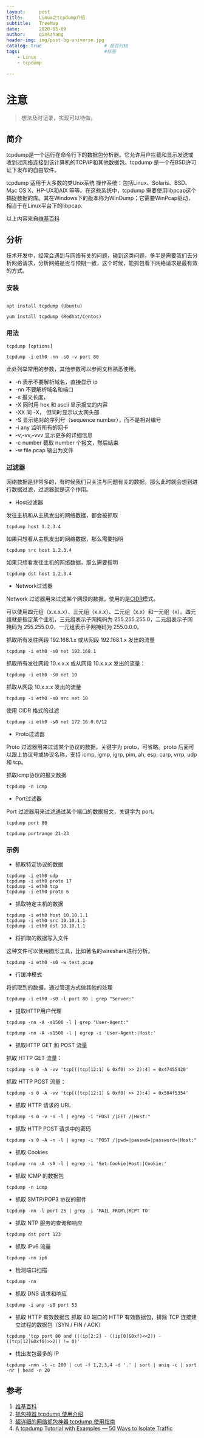 ```yaml
---
layout:     post
title:      Linux之tcpdump介绍
subtitle:   TreeMap
date:       2020-05-09
author:     qin4zhang
header-img: img/post-bg-universe.jpg 
catalog: true 						# 是否归档
tags:								#标签
    - Linux
    - tcpdump

---
```

# 注意
> 想法及时记录，实现可以待做。

## 简介
tcpdump是一个运行在命令行下的数据包分析器。它允许用户拦截和显示发送或收到过网络连接到该计算机的TCP/IP和其他数据包。tcpdump 是一个在BSD许可证下发布的自由软件。

tcpdump 适用于大多数的类Unix系统 操作系统：包括Linux、Solaris、BSD、Mac OS X、HP-UX和AIX 等等。在这些系统中，tcpdump 需要使用libpcap这个捕捉数据的库。其在Windows下的版本称为WinDump；它需要WinPcap驱动，相当于在Linux平台下的libpcap.

以上内容来自<a href="https://zh.wikipedia.org/wiki/Tcpdump" target="_blank">维基百科</a>

## 分析
技术开发中，经常会遇到与网络有关的问题，碰到这类问题，多半是需要我们去分析网络请求，分析网络是否与预期一致，这个时候，能抓包看下网络请求是最有效的方式。

### 安装

```

apt install tcpdump (Ubuntu)

yum install tcpdump (Redhat/Centos)

```

### 用法

```
tcpdump [options]

tcpdump -i eth0 -nn -s0 -v port 80

```

此处列举常用的参数，其他参数可以参阅文档熟悉使用。

- -n 表示不要解析域名，直接显示 ip
- -nn 不要解析域名和端口
- -s 报文长度，
- -X 同时用 hex 和 ascii 显示报文的内容
- -XX 同 -X， 但同时显示以太网头部
- -S 显示绝对的序列号（sequence number），而不是相对编号
- -i any 监听所有的网卡
- -v,-vv,-vvv 显示更多的详细信息
- -c number 截取 number 个报文，然后结束
- -w file.pcap 输出为文件

### 过滤器
网络数据是非常多的，有时候我们只关注与问题有关的数据，那么此时就会想到进行数据过滤，过滤器就是这个作用。

- Host过滤器

发往主机和从主机发出的网络数据，都会被抓取

```
tcpdump host 1.2.3.4
```

如果只想看从主机发出的网络数据，那么需要指明

```
tcpdump src host 1.2.3.4
```

如果只想看发往主机的网络数据，那么需要指明

```
tcpdump dst host 1.2.3.4
```

- Network过滤器

Network 过滤器用来过滤某个网段的数据，使用的是<a href="https://zh.wikipedia.org/wiki/Tcpdump" target="_blank">CIDR</a>模式。

可以使用四元组（x.x.x.x）、三元组（x.x.x）、二元组（x.x）和一元组（x）。四元组就是指定某个主机，三元组表示子网掩码为 255.255.255.0，二元组表示子网掩码为 255.255.0.0，一元组表示子网掩码为 255.0.0.0。

抓取所有发往网段 192.168.1.x 或从网段 192.168.1.x 发出的流量

```
tcpdump -i eth0 -s0 net 192.168.1
```

抓取所有发往网段 10.x.x.x 或从网段 10.x.x.x 发出的流量：

```
tcpdump -i eth0 -s0 net 10
```

抓取从网段 10.x.x.x 发出的流量

```
tcpdump -i eth0 -s0 src net 10
```

使用 CIDR 格式的过滤

```
tcpdump -i eth0 -s0 net 172.16.0.0/12
```

- Proto过滤器

Proto 过滤器用来过滤某个协议的数据，关键字为 proto，可省略。proto 后面可以跟上协议号或协议名称，支持 icmp, igmp, igrp, pim, ah, esp, carp, vrrp, udp和 tcp。

抓取icmp协议的报文数据

```
tcpdump -n icmp
```

- Port过滤器

Port 过滤器用来过滤通过某个端口的数据报文，关键字为 port。

```
tcpdump port 80
```

```
tcpdump portrange 21-23
```

### 示例

- 抓取特定协议的数据

```
tcpdump -i eth0 udp
tcpdump -i eth0 proto 17
tcpdump -i eth0 tcp
tcpdump -i eth0 proto 6
```

- 抓取特定主机的数据

```
tcpdump -i eth0 host 10.10.1.1
tcpdump -i eth0 src 10.10.1.1
tcpdump -i eth0 dst 10.10.1.1
```

- 将抓取的数据写入文件

这种文件可以使用图形工具，比如著名的wireshark进行分析。

```
tcpdump -i eth0 -s0 -w test.pcap
```

- 行缓冲模式

将抓取到的数据，通过管道方式做其他的处理

```
tcpdump -i eth0 -s0 -l port 80 | grep "Server:"
```

- 提取HTTP用户代理

```
tcpdump -nn -A -s1500 -l | grep "User-Agent:"

tcpdump -nn -A -s1500 -l | egrep -i 'User-Agent:|Host:'
```

- 抓取HTTP GET 和 POST 流量

抓取 HTTP GET 流量：

```
tcpdump -s 0 -A -vv 'tcp[((tcp[12:1] & 0xf0) >> 2):4] = 0x47455420'
```

抓取 HTTP POST 流量：

```
tcpdump -s 0 -A -vv 'tcp[((tcp[12:1] & 0xf0) >> 2):4] = 0x504f5354'
```

- 抓取 HTTP 请求的 URL

```
tcpdump -s 0 -v -n -l | egrep -i "POST /|GET /|Host:"
```

- 抓取 HTTP POST 请求中的密码

```
tcpdump -s 0 -A -n -l | egrep -i "POST /|pwd=|passwd=|password=|Host:"
```

- 抓取 Cookies

```
tcpdump -nn -A -s0 -l | egrep -i 'Set-Cookie|Host:|Cookie:'
```

- 抓取 ICMP 的数据包

```
tcpdump -n icmp
```

- 抓取 SMTP/POP3 协议的邮件

```
tcpdump -nn -l port 25 | grep -i 'MAIL FROM\|RCPT TO'
```

- 抓取 NTP 服务的查询和响应

```
tcpdump dst port 123
```

- 抓取 IPv6 流量

```
tcpdump -nn ip6
```

- 检测端口扫描

```
tcpdump -nn
```

- 抓取 DNS 请求和响应

```
tcpdump -i any -s0 port 53
```

- 抓取 HTTP 有效数据包
抓取 80 端口的 HTTP 有效数据包，排除 TCP 连接建立过程的数据包（SYN / FIN / ACK）

```
tcpdump 'tcp port 80 and (((ip[2:2] - ((ip[0]&0xf)<<2)) - ((tcp[12]&0xf0)>>2)) != 0)'
```

- 找出发包最多的 IP

```
tcpdump -nnn -t -c 200 | cut -f 1,2,3,4 -d '.' | sort | uniq -c | sort -nr | head -n 20
```


## 参考

1. <a href="https://zh.wikipedia.org/wiki/Tcpdump" target="_blank">维基百科</a>
2. <a href="https://cizixs.com/2015/03/12/tcpdump-introduction/" target="_blank">抓包神器 tcpdump 使用介绍</a>
3. <a href="https://juejin.cn/post/6844904084168769549" target="_blank">超详细的网络抓包神器 tcpdump 使用指南</a>
4. <a href="https://danielmiessler.com/study/tcpdump/" target="_blank">A tcpdump Tutorial with Examples — 50 Ways to Isolate Traffic</a>









